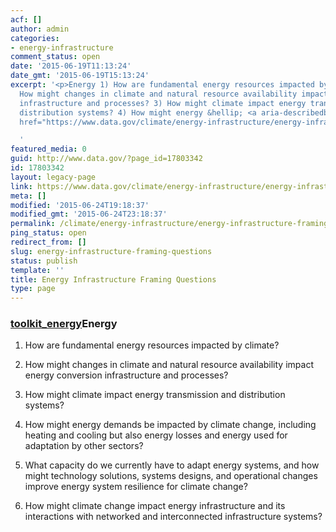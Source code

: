```yaml
---
acf: []
author: admin
categories:
- energy-infrastructure
comment_status: open
date: '2015-06-19T11:13:24'
date_gmt: '2015-06-19T15:13:24'
excerpt: '<p>Energy 1) How are fundamental energy resources impacted by climate? 2)
  How might changes in climate and natural resource availability impact energy conversion
  infrastructure and processes? 3) How might climate impact energy transmission and
  distribution systems? 4) How might energy &hellip; <a aria-describedby="post-title-17803342"
  href="https://www.data.gov/climate/energy-infrastructure/energy-infrastructure-framing-questions/">Continued</a></p>

  '
featured_media: 0
guid: http://www.data.gov/?page_id=17803342
id: 17803342
layout: legacy-page
link: https://www.data.gov/climate/energy-infrastructure/energy-infrastructure-framing-questions/
meta: []
modified: '2015-06-24T19:18:37'
modified_gmt: '2015-06-24T23:18:37'
permalink: /climate/energy-infrastructure/energy-infrastructure-framing-questions/
ping_status: open
redirect_from: []
slug: energy-infrastructure-framing-questions
status: publish
template: ''
title: Energy Infrastructure Framing Questions
type: page
---
```

### [toolkit_energy](https://s3.amazonaws.com/bsp-ocsit-prod-east-appdata/datagov/wordpress/2014/03/toolkit_energy.jpg)Energy


1) How are fundamental energy resources impacted by climate?


2) How might changes in climate and natural resource availability impact energy conversion infrastructure and processes?


3) How might climate impact energy transmission and distribution systems?


4) How might energy demands be impacted by climate change, including heating and cooling but also energy losses and energy used for adaptation by other sectors?


5) What capacity do we currently have to adapt energy systems, and how might technology solutions, systems designs, and operational changes improve energy system resilience for climate change?


6) How might climate change impact energy infrastructure and its interactions with networked and interconnected infrastructure systems?


